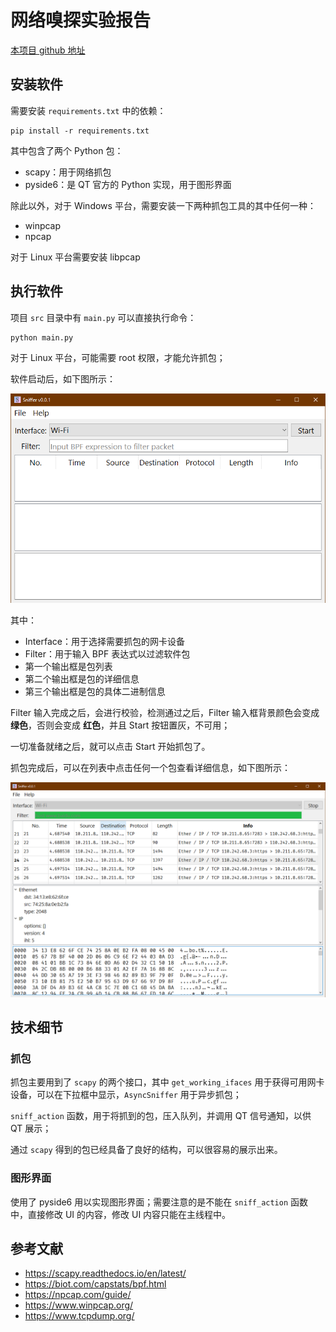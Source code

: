 # 网络嗅探实验报告

[本项目 github 地址](https://github.com/StevenBaby/sniffer)

## 安装软件

需要安装 `requirements.txt` 中的依赖：

    pip install -r requirements.txt

其中包含了两个 Python 包：

- scapy：用于网络抓包
- pyside6：是 QT 官方的 Python 实现，用于图形界面

除此以外，对于 Windows 平台，需要安装一下两种抓包工具的其中任何一种：

- winpcap
- npcap

对于 Linux 平台需要安装 libpcap

## 执行软件

项目 `src` 目录中有 `main.py` 可以直接执行命令：

    python main.py

对于 Linux 平台，可能需要 root 权限，才能允许抓包；

软件启动后，如下图所示：

![](./src/images/snapshot-1.jpg)

其中：

- Interface：用于选择需要抓包的网卡设备
- Filter：用于输入 BPF 表达式以过滤软件包
- 第一个输出框是包列表
- 第二个输出框是包的详细信息
- 第三个输出框是包的具体二进制信息

Filter 输入完成之后，会进行校验，检测通过之后，Filter 输入框背景颜色会变成 **绿色**，否则会变成 **红色**，并且 Start 按钮置灰，不可用；

一切准备就绪之后，就可以点击 Start 开始抓包了。

抓包完成后，可以在列表中点击任何一个包查看详细信息，如下图所示：

![](./src/images/snapshot-2.jpg)

## 技术细节

### 抓包

抓包主要用到了 `scapy` 的两个接口，其中 `get_working_ifaces` 用于获得可用网卡设备，可以在下拉框中显示，`AsyncSniffer` 用于异步抓包；

`sniff_action` 函数，用于将抓到的包，压入队列，并调用 QT 信号通知，以供 QT 展示；

通过 `scapy` 得到的包已经具备了良好的结构，可以很容易的展示出来。

### 图形界面

使用了 pyside6 用以实现图形界面；需要注意的是不能在 `sniff_action` 函数中，直接修改 UI 的内容，修改 UI 内容只能在主线程中。

## 参考文献

- <https://scapy.readthedocs.io/en/latest/>
- <https://biot.com/capstats/bpf.html>
- <https://npcap.com/guide/>
- <https://www.winpcap.org/>
- <https://www.tcpdump.org/>
